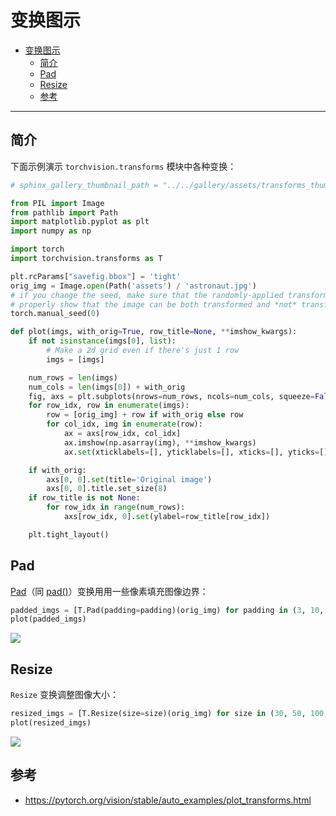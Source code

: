 # 变换图示

- [变换图示](#变换图示)
  - [简介](#简介)
  - [Pad](#pad)
  - [Resize](#resize)
  - [参考](#参考)

***

## 简介

下面示例演示 `torchvision.transforms` 模块中各种变换：

```python
# sphinx_gallery_thumbnail_path = "../../gallery/assets/transforms_thumbnail.png"

from PIL import Image
from pathlib import Path
import matplotlib.pyplot as plt
import numpy as np

import torch
import torchvision.transforms as T

plt.rcParams["savefig.bbox"] = 'tight'
orig_img = Image.open(Path('assets') / 'astronaut.jpg')
# if you change the seed, make sure that the randomly-applied transforms
# properly show that the image can be both transformed and *not* transformed!
torch.manual_seed(0)

def plot(imgs, with_orig=True, row_title=None, **imshow_kwargs):
    if not isinstance(imgs[0], list):
        # Make a 2d grid even if there's just 1 row
        imgs = [imgs]

    num_rows = len(imgs)
    num_cols = len(imgs[0]) + with_orig
    fig, axs = plt.subplots(nrows=num_rows, ncols=num_cols, squeeze=False)
    for row_idx, row in enumerate(imgs):
        row = [orig_img] + row if with_orig else row
        for col_idx, img in enumerate(row):
            ax = axs[row_idx, col_idx]
            ax.imshow(np.asarray(img), **imshow_kwargs)
            ax.set(xticklabels=[], yticklabels=[], xticks=[], yticks=[])

    if with_orig:
        axs[0, 0].set(title='Original image')
        axs[0, 0].title.set_size(8)
    if row_title is not None:
        for row_idx in range(num_rows):
            axs[row_idx, 0].set(ylabel=row_title[row_idx])

    plt.tight_layout()
```

## Pad

[Pad](https://pytorch.org/vision/stable/generated/torchvision.transforms.Pad.html)（同 [pad()](https://pytorch.org/vision/stable/generated/torchvision.transforms.functional.pad.html)）变换用用一些像素填充图像边界：

```python
padded_imgs = [T.Pad(padding=padding)(orig_img) for padding in (3, 10, 30, 50)]
plot(padded_imgs)
```

![](2022-12-15-16-00-47.png)

## Resize

`Resize` 变换调整图像大小：

```python
resized_imgs = [T.Resize(size=size)(orig_img) for size in (30, 50, 100, orig_img.size)]
plot(resized_imgs)
```

![](2022-12-15-16-04-09.png)

## 参考

- https://pytorch.org/vision/stable/auto_examples/plot_transforms.html
